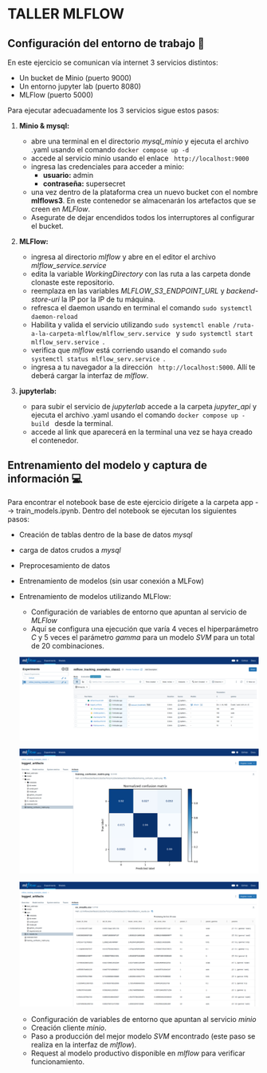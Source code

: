 # TALLER MLFLOW #

## Configuración del entorno de trabajo :wrench: ##

En este ejercicio se comunican vía internet 3 servicios distintos:
- Un bucket de Minio (puerto 9000)
- Un entorno jupyter lab (puerto 8080)
- MLFlow (puerto 5000)

Para ejecutar adecuadamente los 3 servicios sigue estos pasos:
1. **Minio & mysql:**
   - abre una terminal en el directorio *mysql_minio* y ejecuta el archivo .yaml usando el comando ```docker compose up -d ```
   - accede al servicio minio usando el enlace ``` http://localhost:9000```
   - ingresa las credenciales para acceder a minio:
     - **usuario:** admin
     - **contraseña:** supersecret
   - una vez dentro de la plataforma crea un nuevo bucket con el nombre **mlflows3**. En este contenedor se almacenarán los artefactos que se creen en *MLFlow*.
   - Asegurate de dejar encendidos todos los interruptores al configurar el bucket.

2. **MLFlow:**
   - ingresa al directorio *mlflow* y abre en el editor el archivo *mlflow_service.service*
   - edita la variable *WorkingDirectory* con las ruta a las carpeta donde clonaste este repositorio.
   - reemplaza en las variables *MLFLOW_S3_ENDPOINT_URL* y *backend-store-uri* la IP por la IP de tu máquina.
   - refresca el daemon usando en terminal el comando ``` sudo systemctl daemon-reload ```
   - Habilita y valida el servicio utilizando ```sudo systemctl enable /ruta-a-la-carpeta-mlflow/mlflow_serv.service ``` y ```sudo systemctl start mlflow_serv.service ```.
   - verifica que *mlflow* está corriendo usando el comando ```sudo systemctl status mlflow_serv.service ```.
   - ingresa a tu navegador a la dirección ``` http://localhost:5000```. Allí te deberá cargar la interfaz de *mlflow*.

3. **jupyterlab:**
   -  para subir el servicio de *jupyterlab* accede a la carpeta *jupyter_api* y ejecuta el archivo .yaml usando el comando ```docker compose up -build ``` desde la terminal.
   - accede al link que aparecerá en la terminal una vez se haya creado el contenedor.

## Entrenamiento del modelo y captura de información :computer: ##

Para encontrar el notebook base de este ejercicio dirígete a la carpeta app --> train_models.ipynb. Dentro del notebook se ejecutan los siguientes pasos:
- Creación de tablas dentro de la base de datos *mysql*
- carga de datos crudos a *mysql*
- Preprocesamiento de datos
- Entrenamiento de modelos (sin usar conexión a MLFow)
- Entrenamiento de modelos utilizando MLFlow:
  - Configuración de variables de entorno que apuntan al servicio de *MLFlow*
  - Aquí se configura una ejecución que varía 4 veces el hiperparámetro *C* y 5 veces el parámetro *gamma* para un modelo *SVM* para un total de 20 combinaciones.

   ![ejecucion-entrenamiento-en-mlflow](imgs/corrida-mlflow.png)

   ![confusion-matrix](imgs/matriz-confusion-mlflow.png)

   ![ejeciones](imgs/corridas-mlflow.png)

  - Configuración de variables de entorno que apuntan al servicio *minio*
  - Creación cliente *minio*.
  - Paso a producción del mejor modelo *SVM* encontrado (este paso se realiza en la interfaz de *mlflow*).
  - Request al modelo productivo disponible en *mlflow* para verificar funcionamiento. 

